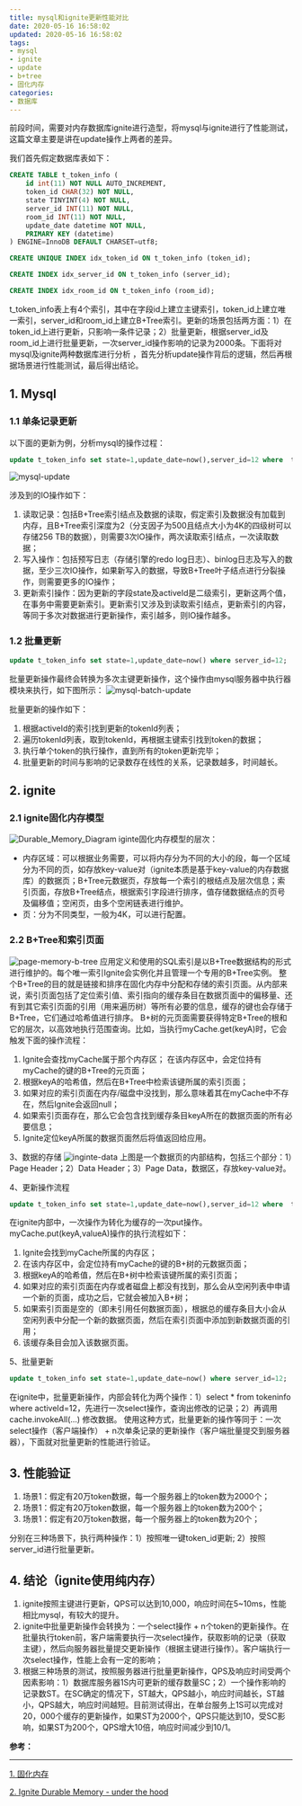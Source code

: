 ```yaml
---
title: mysql和ignite更新性能对比
date: 2020-05-16 16:58:02
updated: 2020-05-16 16:58:02
tags:
- mysql
- ignite
- update
- b+tree
- 固化内存
categories:
- 数据库
---
```


前段时间，需要对内存数据库ignite进行造型，将mysql与ignite进行了性能测试，这篇文章主要是讲在update操作上两者的差异。

<!-- more -->

我们首先假定数据库表如下：
```sql
CREATE TABLE t_token_info (
	id int(11) NOT NULL AUTO_INCREMENT,
	token_id CHAR(32) NOT NULL,
	state TINYINT(4) NOT NULL,
	server_id INT(11) NOT NULL,
	room_id INT(11) NOT NULL,
	update_date datetime NOT NULL,
	PRIMARY KEY (datetime)
) ENGINE=InnoDB DEFAULT CHARSET=utf8;

CREATE UNIQUE INDEX idx_token_id ON t_token_info (token_id);

CREATE INDEX idx_server_id ON t_token_info (server_id);

CREATE INDEX idx_room_id ON t_token_info (room_id);
```
t_token_info表上有4个索引，其中在字段id上建立主键索引，token_id上建立唯一索引，server_id和room_id上建立B+Tree索引。更新的场景包括两方面：1）在token_id上进行更新，只影响一条件记录；2）批量更新，根据server_id及room_id上进行批量更新，一次server_id操作影响的记录为2000条。下面将对mysql及ignite两种数据库进行分析 ，首先分析update操作背后的逻辑，然后再根据场景进行性能测试，最后得出结论。

## 1. Mysql
### 1.1 单条记录更新
以下面的更新为例，分析mysql的操作过程：
```sql
update t_token_info set state=1,update_date=now(),server_id=12 where  token_id=token1;
```
![mysql-update](/images/mysql-update.jpg "mysql-update")
 
涉及到的IO操作如下：
1. 读取记录：包括B+Tree索引结点及数据的读取，假定索引及数据没有加载到内存，且B+Tree索引深度为2（分支因子为500且结点大小为4K的四级树可以存储256 TB的数据），则需要3次IO操作，两次读取索引结点，一次读取数据；
2. 写入操作：包括预写日志（存储引擎的redo log日志）、binlog日志及写入的数据，至少三次IO操作，如果新写入的数据，导致B+Tree叶子结点进行分裂操作，则需要更多的IO操作；
3. 更新索引操作：因为更新的字段state及activeId是二级索引，更新这两个值，在事务中需要更新索引。更新索引又涉及到读取索引结点，更新索引的内容，等同于多次对数据进行更新操作，索引越多，则IO操作越多。

### 1.2 批量更新
```sql
update t_token_info set state=1,update_date=now() where server_id=12;
```
批量更新操作最终会转换为多次主键更新操作，这个操作由mysql服务器中执行器模块来执行，如下图所示：
![mysql-batch-update](/images/mysql-batch-update.jpg "mysql-batch-update")

批量更新的操作如下：
1. 根据activeId的索引找到更新的tokenId列表；
2. 遍历tokenId列表，取到tokenId，再根据主键索引找到token的数据；
3. 执行单个token的执行操作，直到所有的token更新完毕；
4. 批量更新的时间与影响的记录数存在线性的关系，记录数越多，时间越长。

## 2. ignite
### 2.1 ignite固化内存模型
![Durable_Memory_Diagram](/images/Durable_Memory_Diagram.png "Durable_Memory_Diagram")
iginte固化内存模型的层次：
- 内存区域：可以根据业务需要，可以将内存分为不同的大小的段，每一个区域分为不同的页，如存放key-value对（ignite本质是基于key-value的内存数据库）的数据页；B+Tree元数据页，存放每一个索引的根结点及层次信息；索引页面，存放B+Tree结点，根据索引字段进行排序，值存储数据结点的页号及偏移值；空闲页，由多个空闲链表进行维护。
- 页：分为不同类型，一般为4K，可以进行配置。

### 2.2 B+Tree和索引页面
![page-memory-b-tree](/images/page-memory-b-tree.png "page-memory-b-tree")
应用定义和使用的SQL索引是以B+Tree数据结构的形式进行维护的。每个唯一索引Ignite会实例化并且管理一个专用的B+Tree实例。
整个B+Tree的目的就是链接和排序在固化内存中分配和存储的索引页面。从内部来说，索引页面包括了定位索引值、索引指向的缓存条目在数据页面中的偏移量、还有到其它索引页面的引用（用来遍历树）等所有必要的信息，缓存的键也会存储于B+Tree，它们通过哈希值进行排序。
B+树的元页面需要获得特定B+Tree的根和它的层次，以高效地执行范围查询。比如，当执行myCache.get(keyA)时，它会触发下面的操作流程：
1. Ignite会查找myCache属于那个内存区；
在该内存区中，会定位持有myCache的键的B+Tree的元页面；
2. 根据keyA的哈希值，然后在B+Tree中检索该键所属的索引页面；
3. 如果对应的索引页面在内存/磁盘中没找到，那么意味着其在myCache中不存在，然后Ignite会返回null；
4. 如果索引页面存在，那么它会包含找到缓存条目keyA所在的数据页面的所有必要信息；
5. Ignite定位keyA所属的数据页面然后将值返回给应用。

3、数据的存储
 ![inginte-data](/images/inginte-data.png "inginte-data")
上图是一个数据页的内部结构，包括三个部分：1）Page Header；2）Data Header；3）Page Data，数据区，存放key-value对。

4、更新操作流程
```sql
update t_token_info set state=1,update_date=now(),server_id=12 where  token_id=token1;
```
在ignite内部中，一次操作为转化为缓存的一次put操作。myCache.put(keyA,valueA)操作的执行流程如下：
1. Ignite会找到myCache所属的内存区；
2. 在该内存区中，会定位持有myCache的键的B+树的元数据页面；
3. 根据keyA的哈希值，然后在B+树中检索该键所属的索引页面；
4. 如果对应的索引页面在内存或者磁盘上都没有找到，那么会从空闲列表中申请一个新的页面，成功之后，它就会被加入B+树；
5. 如果索引页面是空的（即未引用任何数据页面），根据总的缓存条目大小会从空闲列表中分配一个新的数据页面，然后在索引页面中添加到新数据页面的引用；
6. 该缓存条目会加入该数据页面。

5、批量更新
```sql
update t_token_info set state=1,update_date=now() where server_id=12;
```

在ignite中，批量更新操作，内部会转化为两个操作：1）select * from tokeninfo where activeId=12，先进行一次select操作，查询出修改的记录；2）再调用cache.invokeAll(...) 修改数据。
使用这种方式，批量更新的操作等同于：一次select操作（客户端操作） + n次单条记录的更新操作（客户端批量提交到服务器器），下面就对批量更新的性能进行验证。

## 3. 性能验证
1. 场景1：假定有20万token数据，每一个服务器上的token数为2000个；
2. 场景1：假定有20万token数据，每一个服务器上的token数为200个；
3. 场景1：假定有20万token数据，每一个服务器上的token数为20个；

分别在三种场景下，执行两种操作：1）按照唯一键token_id更新; 2）按照server_id进行批量更新。

## 4. 结论（ignite使用纯内存）
1. ignite按照主键进行更新，QPS可以达到10,000，响应时间在5~10ms，性能相比mysql，有较大的提升。
2. ignite中批量更新操作会转换为：一个select操作 + n个token的更新操作。在批量执行token前，客户端需要执行一次select操作，获取影响的记录（获取主键），然后向服务器批量提交更新操作（根据主键进行操作）。客户端执行一次select操作，性能上会有一定的影响；
3. 根据三种场景的测试，按照服务器进行批量更新操作，QPS及响应时间受两个因素影响：1）数据库服务器1S内可更新的缓存数量SC；2）一个操作影响的记录数ST。在SC确定的情况下，ST越大，QPS越小，响应时间越长，ST越小，QPS越大，响应时间越短。目前测试得出，在单台服务上1S可以完成对20，000个缓存的更新操作，如果ST为2000个，QPS只能达到10，受SC影响，如果ST为200个，QPS增大10倍，响应时间减少到10/1。

**参考：**

----
[1]:https://www.ignite-service.cn/doc/java/DurableMemory.html#_1-%E5%9B%BA%E5%8C%96%E5%86%85%E5%AD%98
[2]:https://cwiki.apache.org/confluence/display/IGNITE/Ignite+Durable+Memory+-+under+the+hood


[1. 固化内存][1]

[2. Ignite Durable Memory - under the hood][2]


